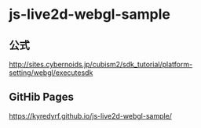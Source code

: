 # js-live2d-webgl-sample
## 公式
http://sites.cybernoids.jp/cubism2/sdk_tutorial/platform-setting/webgl/executesdk

## GitHib Pages
https://kyredyrf.github.io/js-live2d-webgl-sample/
